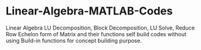 # Linear-Algebra-MATLAB-Codes
Linear Algebra LU Decomposition, Block Decomposition, LU Solve, Reduce Row Echelon form of Matrix and their functions self build codes without using Build-in functions for concept building purpose.
